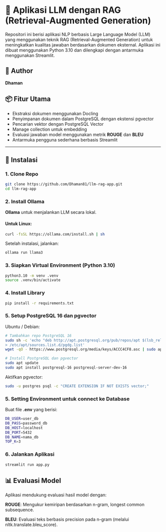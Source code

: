 # 🧠 Aplikasi LLM dengan RAG (Retrieval-Augmented Generation)


Repositori ini berisi aplikasi NLP berbasis Large Language Model (LLM) yang menggunakan teknik RAG (Retrieval-Augmented Generation) untuk meningkatkan kualitas jawaban berdasarkan dokumen eksternal. Aplikasi ini dibuat menggunakan Python 3.10 dan dilengkapi dengan antarmuka menggunakan Streamlit.


## 👤 Author
**Dhaman**


## 📦 Fitur Utama
- Ekstraksi dokumen menggunakan Docling
- Penyimpanan dokumen dalam PostgreSQL dengan ekstensi pgvector
- Pencarian vektor dengan PostgreSQL Vector
- Manage collection untuk embedding
- Evaluasi jawaban model menggunakan metrik **ROUGE** dan **BLEU**
- Antarmuka pengguna sederhana berbasis Streamlit

---

## 🔧 Instalasi

### 1. Clone Repo

```bash
git clone https://github.com/Dhaman81/llm-rag-app.git
cd llm-rag-app
```

### 2. Install Ollama
**Ollama** untuk menjalankan LLM secara lokal.

#### Untuk Linux:
```bash
curl -fsSL https://ollama.com/install.sh | sh
```
Setelah instalasi, jalankan:
```bash
ollama run llama3
```

### 3. Siapkan Virtual Environment (Python 3.10)
```bash
python3.10 -m venv .venv
source .venv/bin/activate
```

### 4. Install Library
```bash
pip install -r requirements.txt
```



### 5. Setup PostgreSQL 16 dan pgvector
Ubuntu / Debian:
```bash
# Tambahkan repo PostgreSQL 16
sudo sh -c 'echo "deb http://apt.postgresql.org/pub/repos/apt $(lsb_release -cs)-pgdg main" \
> /etc/apt/sources.list.d/pgdg.list'
wget -qO - https://www.postgresql.org/media/keys/ACCC4CF8.asc | sudo apt-key add -

# Install PostgreSQL dan pgvector
sudo apt update
sudo apt install postgresql-16 postgresql-server-dev-16

```
Aktifkan pgvector:
```bash
sudo -u postgres psql -c "CREATE EXTENSION IF NOT EXISTS vector;"
```

### 5. Setting Environment untuk connect ke Database

Buat file **.env** yang berisi:
```bash
DB_USER=user_db
DB_PASS=password_db
DB_HOST=localhost
DB_PORT=5432
DB_NAME=nama_db
TOP_K=3
```

### 6. Jalankan Aplikasi
```bash
streamlit run app.py
```

## 📊 Evaluasi Model
Aplikasi mendukung evaluasi hasil model dengan:

**ROUGE**: Mengukur kemiripan berdasarkan n-gram, longest common subsequence.

**BLEU**: Evaluasi teks berbasis precision pada n-gram (melalui nltk.translate.bleu_score).

